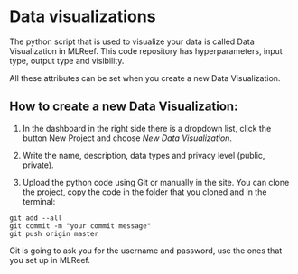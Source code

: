 # Data visualizations

The python script that is used to visualize your data is called Data Visualization in MLReef. This code repository has hyperparameters, input type, output type and visibility.

All these attributes can be set when you create a new Data Visualization.

## How to create a new Data Visualization:

1. In the dashboard in the right side there is a dropdown list, click the button New Project and choose *New Data Visualization*.

2. Write the name, description, data types and privacy level (public, private).

3. Upload the python code using Git or manually in the site. You can clone the project, copy the code in the folder that you cloned and in the terminal:

```shell
git add --all
git commit -m "your commit message"
git push origin master
```
Git is going to ask you for the username and password, use the ones that you set up in MLReef.




